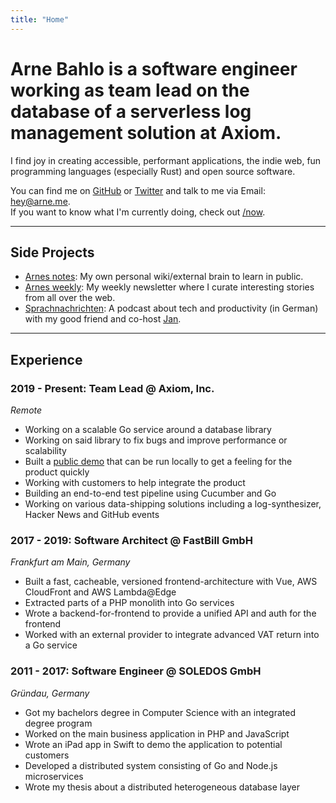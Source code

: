 ```yaml
---
title: "Home"
---
```


# Arne Bahlo is a software engineer working as team lead on the database of a serverless log management solution at Axiom. 
I find joy in creating accessible, performant applications, the indie web, fun 
programming languages (especially Rust) and open source software.

You can find me on [GitHub](https://github.com/bahlo) or 
[Twitter](https://twitter.com/arnebahlo) and talk to me via Email: <hey@arne.me>.  
If you want to know what I'm currently doing, check out [/now](/now).

----

## Side Projects
* [Arnes notes](https://notes.arne.me): My own personal wiki/external brain to learn in public.
* [Arnes weekly](https://arnesweekly.email): My weekly newsletter where I curate interesting stories from all over the web. 
* [Sprachnachrichten](https://sprachnachrichten.fm): A podcast about tech and productivity (in German) with my good friend and co-host [Jan](https://fruechtl.me).

----

## Experience
### 2019 - Present: Team Lead @ Axiom, Inc.
_Remote_
* Working on a scalable Go service around a database library
* Working on said library to fix bugs and improve performance or scalability
* Built a [public demo](https://github.com/axiomhq/axiom-demo) that can be run locally to get a feeling for the product quickly
* Working with customers to help integrate the product
* Building an end-to-end test pipeline using Cucumber and Go
* Working on various data-shipping solutions including a log-synthesizer, Hacker News and GitHub events

### 2017 - 2019: Software Architect @ FastBill GmbH
_Frankfurt am Main, Germany_
* Built a fast, cacheable, versioned frontend-architecture with Vue, AWS CloudFront and AWS Lambda@Edge
* Extracted parts of a PHP monolith into Go services
* Wrote a backend-for-frontend to provide a unified API and auth for the frontend
* Worked with an external provider to integrate advanced VAT return into a Go service

### 2011 - 2017: Software Engineer @ SOLEDOS GmbH
_Gründau, Germany_
* Got my bachelors degree in Computer Science with an integrated degree program
* Worked on the main business application in PHP and JavaScript
* Wrote an iPad app in Swift to demo the application to potential customers
* Developed a distributed system consisting of Go and Node.js microservices
* Wrote my thesis about a distributed heterogeneous database layer
